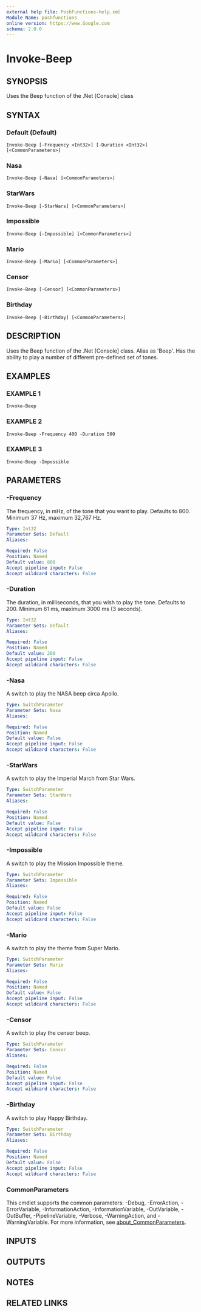 ```yaml
---
external help file: PoshFunctions-help.xml
Module Name: poshfunctions
online version: https://www.Google.com
schema: 2.0.0
---
```


# Invoke-Beep

## SYNOPSIS
Uses the Beep function of the .Net \[Console\] class

## SYNTAX

### Default (Default)
```
Invoke-Beep [-Frequency <Int32>] [-Duration <Int32>] [<CommonParameters>]
```

### Nasa
```
Invoke-Beep [-Nasa] [<CommonParameters>]
```

### StarWars
```
Invoke-Beep [-StarWars] [<CommonParameters>]
```

### Impossible
```
Invoke-Beep [-Impossible] [<CommonParameters>]
```

### Mario
```
Invoke-Beep [-Mario] [<CommonParameters>]
```

### Censor
```
Invoke-Beep [-Censor] [<CommonParameters>]
```

### Birthday
```
Invoke-Beep [-Birthday] [<CommonParameters>]
```

## DESCRIPTION
Uses the Beep function of the .Net \[Console\] class.
Alias as 'Beep'.
Has the
ability to play a number of different pre-defined set of tones.

## EXAMPLES

### EXAMPLE 1
```
Invoke-Beep
```

### EXAMPLE 2
```
Invoke-Beep -Frequency 400 -Duration 500
```

### EXAMPLE 3
```
Invoke-Beep -Impossible
```

## PARAMETERS

### -Frequency
The frequency, in mHz, of the tone that you want to play.
Defaults to 800.
Minimum 37 Hz, maximum 32,767 Hz.

```yaml
Type: Int32
Parameter Sets: Default
Aliases:

Required: False
Position: Named
Default value: 800
Accept pipeline input: False
Accept wildcard characters: False
```

### -Duration
The duration, in milliseconds, that you wish to play the tone.
Defaults to 200.
Minimum 61 ms, maximum 3000 ms (3 seconds).

```yaml
Type: Int32
Parameter Sets: Default
Aliases:

Required: False
Position: Named
Default value: 200
Accept pipeline input: False
Accept wildcard characters: False
```

### -Nasa
A switch to play the NASA beep circa Apollo.

```yaml
Type: SwitchParameter
Parameter Sets: Nasa
Aliases:

Required: False
Position: Named
Default value: False
Accept pipeline input: False
Accept wildcard characters: False
```

### -StarWars
A switch to play the Imperial March from Star Wars.

```yaml
Type: SwitchParameter
Parameter Sets: StarWars
Aliases:

Required: False
Position: Named
Default value: False
Accept pipeline input: False
Accept wildcard characters: False
```

### -Impossible
A switch to play the Mission Impossible theme.

```yaml
Type: SwitchParameter
Parameter Sets: Impossible
Aliases:

Required: False
Position: Named
Default value: False
Accept pipeline input: False
Accept wildcard characters: False
```

### -Mario
A switch to play the theme from Super Mario.

```yaml
Type: SwitchParameter
Parameter Sets: Mario
Aliases:

Required: False
Position: Named
Default value: False
Accept pipeline input: False
Accept wildcard characters: False
```

### -Censor
A switch to play the censor beep.

```yaml
Type: SwitchParameter
Parameter Sets: Censor
Aliases:

Required: False
Position: Named
Default value: False
Accept pipeline input: False
Accept wildcard characters: False
```

### -Birthday
A switch to play Happy Birthday.

```yaml
Type: SwitchParameter
Parameter Sets: Birthday
Aliases:

Required: False
Position: Named
Default value: False
Accept pipeline input: False
Accept wildcard characters: False
```

### CommonParameters
This cmdlet supports the common parameters: -Debug, -ErrorAction, -ErrorVariable, -InformationAction, -InformationVariable, -OutVariable, -OutBuffer, -PipelineVariable, -Verbose, -WarningAction, and -WarningVariable. For more information, see [about_CommonParameters](http://go.microsoft.com/fwlink/?LinkID=113216).

## INPUTS

## OUTPUTS

## NOTES

## RELATED LINKS
